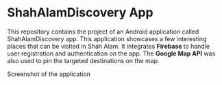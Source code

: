 <h1>ShahAlamDiscovery App</h1>
<p>This repository contains the project of an Android application called ShahAlamDiscovery app. This application showcases a few interesting places that can be visited in Shah Alam. It integrates <b>Firebase </b>to handle user registration and authentication on the app. The <b>Google Map API</b> was also used to pin the targeted destinations on the map.</p>

<p>Screenshot of the application</p>
<img src="">

